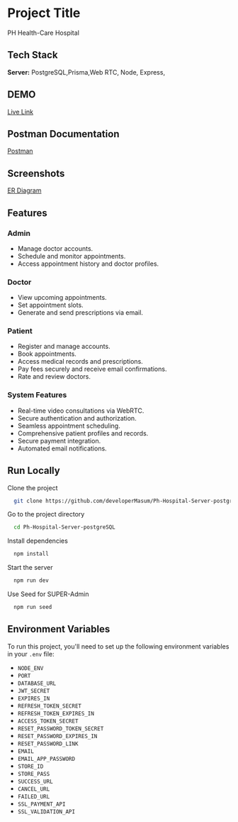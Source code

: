 
# Project Title

PH Health-Care Hospital


## Tech Stack

**Server:** PostgreSQL,Prisma,Web RTC, Node, Express,

## DEMO

[Live Link](https://linktodocumentation)


## Postman Documentation

[Postman](https://documenter.getpostman.com/view/31710966/2sA3BoYr6v)



## Screenshots

[ER Diagram](https://i.ibb.co/7XCdg3g/PH-Health-Care-ERD-2-page-0001.jpg)


## Features

### Admin
- Manage doctor accounts.
- Schedule and monitor appointments.
- Access appointment history and doctor profiles.

### Doctor
- View upcoming appointments.
- Set appointment slots.
- Generate and send prescriptions via email.

### Patient
- Register and manage accounts.
- Book appointments.
- Access medical records and prescriptions.
- Pay fees securely and receive email confirmations.
- Rate and review doctors.

### System Features
- Real-time video consultations via WebRTC.
- Secure authentication and authorization.
- Seamless appointment scheduling.
- Comprehensive patient profiles and records.
- Secure payment integration.
- Automated email notifications.





## Run Locally

Clone the project

```bash
  git clone https://github.com/developerMasum/Ph-Hospital-Server-postgreSQL
```


Go to the project directory

```bash
  cd Ph-Hospital-Server-postgreSQL
```

Install dependencies

```bash
  npm install
```

Start the server

```bash
  npm run dev
```

Use Seed for SUPER-Admin

```bash
  npm run seed
```

## Environment Variables

To run this project, you'll need to set up the following environment variables in your `.env` file:

- `NODE_ENV`
- `PORT`
- `DATABASE_URL`
- `JWT_SECRET`
- `EXPIRES_IN`
- `REFRESH_TOKEN_SECRET`
- `REFRESH_TOKEN_EXPIRES_IN`
- `ACCESS_TOKEN_SECRET`
- `RESET_PASSWORD_TOKEN_SECRET`
- `RESET_PASSWORD_EXPIRES_IN`
- `RESET_PASSWORD_LINK`
- `EMAIL`
- `EMAIL_APP_PASSWORD`
- `STORE_ID`
- `STORE_PASS`
- `SUCCESS_URL`
- `CANCEL_URL`
- `FAILED_URL`
- `SSL_PAYMENT_API`
- `SSL_VALIDATION_API`
